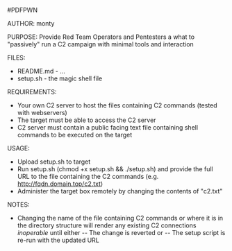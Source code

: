#PDFPWN

AUTHOR: monty

PURPOSE: Provide Red Team Operators and Pentesters a what to "passively" run a C2 campaign with minimal tools and interaction

FILES:
- README.md - ...
- setup.sh - the magic shell file

REQUIREMENTS:
- Your own C2 server to host the files containing C2 commands (tested with webservers)
- The target must be able to access the C2 server
- C2 server must contain a public facing text file containing shell commands to be executed on the target

USAGE:
- Upload setup.sh to target
- Run setup.sh (chmod +x setup.sh && ./setup.sh) and provide the full URL to the file containing the C2 commands (e.g. http://fqdn.domain.top/c2.txt)
- Administer the target box remotely by changing the contents of "c2.txt"

NOTES:
- Changing the name of the file containing C2 commands or where it is in the directory structure will render any existing C2 connections *inoperable* until either
-- The change is reverted or
-- The setup script is re-run with the updated URL
